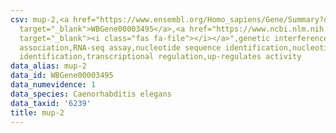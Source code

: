 ```yaml
---
csv: mup-2,<a href="https://www.ensembl.org/Homo_sapiens/Gene/Summary?db=core;g=WBGene00003495"
  target="_blank">WBGene00003495</a>,<a href="https://www.ncbi.nlm.nih.gov/pubmed/27496166"
  target="_blank"><i class="fas fa-file"></i></a>",genetic interference,functional
  association,RNA-seq assay,nucleotide sequence identification,nucleotide sequence
  identification,transcriptional regulation,up-regulates activity
data_alias: mup-2
data_id: WBGene00003495
data_numevidence: 1
data_species: Caenorhabditis elegans
data_taxid: '6239'
title: mup-2
---
```

